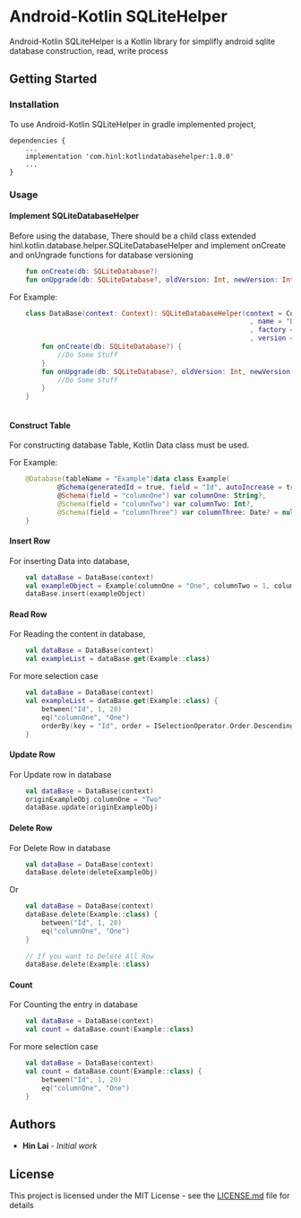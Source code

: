 # Android-Kotlin SQLiteHelper

Android-Kotlin SQLiteHelper is a Kotlin library for simplifly android sqlite database construction, read, write process

## Getting Started


### Installation
To use Android-Kotlin SQLiteHelper in gradle implemented project, 
```
dependencies {
	...
	implementation 'com.hinl:kotlindatabasehelper:1.0.0'
	...
}
```

### Usage

#### Implement SQLiteDatabaseHelper
Before using the database,
There should be a child class extended hinl.kotlin.database.helper.SQLiteDatabaseHelper and implement onCreate and onUngrade functions for database versioning

```kotlin
	fun onCreate(db: SQLiteDatabase?)
	fun onUpgrade(db: SQLiteDatabase?, oldVersion: Int, newVersion: Int)
```

For Example:
```kotlin
	class DataBase(context: Context): SQLiteDatabaseHelper(context = Context
															, name = "DataBaseName.db"
															, factory = null
															, version = 1) {
		fun onCreate(db: SQLiteDatabase?) {
			//Do Some Stuff
		}
		fun onUpgrade(db: SQLiteDatabase?, oldVersion: Int, newVersion: Int) {
			//Do Some Stuff
		}
	}
	
```
#### Construct Table

For constructing database Table,
Kotlin Data class must be used.

For Example:

```kotlin
	@Database(tableName = "Example")data class Example(
			@Schema(generatedId = true, field = "Id", autoIncrease = true, nonNullable = true) val id: Int? = 0,
			@Schema(field = "columnOne") var columnOne: String?,
			@Schema(field = "columnTwo") var columnTwo: Int?,
			@Schema(field = "columnThree") var columnThree: Date? = null) {
	}
```

#### Insert Row

For inserting Data into database,

```kotlin
    val dataBase = DataBase(context)
    val exampleObject = Example(columnOne = "One", columnTwo = 1, columnThree = Date())
    dataBase.insert(exampleObject)
```

#### Read Row

For Reading the content in database,

```kotlin
    val dataBase = DataBase(context)
    val exampleList = dataBase.get(Example::class)
```

For more selection case

```kotlin
    val dataBase = DataBase(context)
    val exampleList = dataBase.get(Example::class) {
        between("Id", 1, 20)
        eq("columnOne", "One")
        orderBy(key = "Id", order = ISelectionOperator.Order.Descending)
    }
```

#### Update Row

For Update row in database

```kotlin
    val dataBase = DataBase(context)
    originExampleObj.columnOne = "Two"
    dataBase.update(originExampleObj)
```

#### Delete Row

For Delete Row in database 

```kotlin
    val dataBase = DataBase(context)
    dataBase.delete(deleteExampleObj)
```

Or 

```kotlin
    val dataBase = DataBase(context)
    dataBase.delete(Example::class) {
        between("Id", 1, 20)
        eq("columnOne", "One")
    }
    
    // If you want to Delete All Row
    dataBase.delete(Example::class)
```

#### Count

For Counting the entry in database

```kotlin
    val dataBase = DataBase(context)
    val count = dataBase.count(Example::class)
```

For more selection case

```kotlin
    val dataBase = DataBase(context)
    val count = dataBase.count(Example::class) {
        between("Id", 1, 20)
        eq("columnOne", "One")
    }
```

## Authors

* **Hin Lai** - *Initial work*

## License

This project is licensed under the MIT License - see the [LICENSE.md](LICENSE.md) file for details
